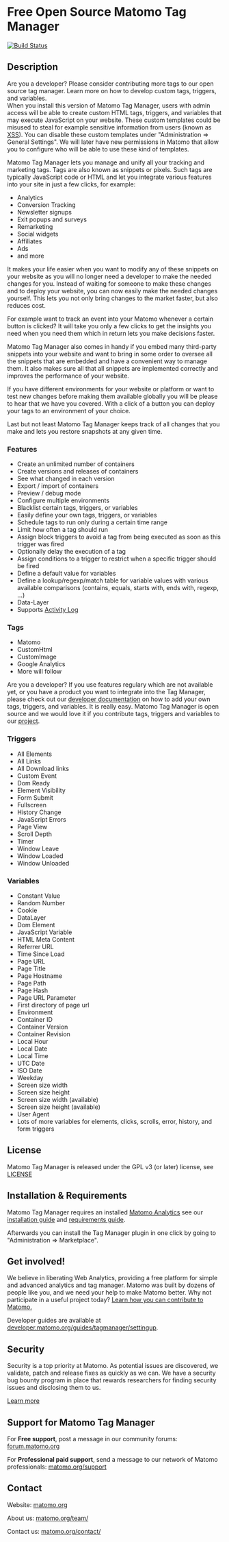 # Free Open Source Matomo Tag Manager

[![Build Status](https://travis-ci.com/matomo-org/tag-manager.svg?branch=master)](https://travis-ci.com/matomo-org/tag-manager)

## Description

<div class="alert alert-info">
Are you a developer? Please consider contributing more tags to our open source tag manager. Learn more on how to develop custom tags, triggers, and variables.
</div>

<div class="alert">
When you install this version of Matomo Tag Manager, users with admin access will be able to create custom HTML tags, triggers, and variables that may execute JavaScript on your website. These custom templates could be misused to steal for example sensitive information from users (known as <a href="https://en.wikipedia.org/wiki/Cross-site_scripting">XSS</a>). You can disable these custom templates under "Administration => General Settings". We will later have new permissions in Matomo that allow you to configure who will be able to use these kind of templates.
</div>

Matomo Tag Manager lets you manage and unify all your tracking and marketing tags. Tags are also known as snippets or
pixels. Such tags are typically JavaScript code or HTML and let you integrate various features into your site in just a
few clicks, for example:

* Analytics
* Conversion Tracking
* Newsletter signups
* Exit popups and surveys
* Remarketing
* Social widgets
* Affiliates
* Ads
* and more

It makes your life easier when you want to modify any of these snippets on your website as you will no longer need a
developer to make the needed changes for you. Instead of waiting for someone to make these changes and to deploy your
website, you can now easily make the needed changes yourself. This lets you not only bring changes to the market faster,
but also reduces cost.

For example want to track an event into your Matomo whenever a certain button is clicked? It will take you only a few
clicks to get the insights you need when you need them which in return lets you make decisions faster.

Matomo Tag Manager also comes in handy if you embed many third-party snippets into your website and want to bring in
some order to oversee all the snippets that are embedded and have a convenient way to manage them. It also makes sure
all that all snippets are implemented correctly and improves the performance of your website.

If you have different environments for your website or platform or want to test new changes before making them available
globally you will be please to hear that we have you covered. With a click of a button you can deploy your tags to an
environment of your choice.

Last but not least Matomo Tag Manager keeps track of all changes that you make and lets you restore snapshots at any
given time.

### Features

* Create an unlimited number of containers
* Create versions and releases of containers
* See what changed in each version
* Export / import of containers
* Preview / debug mode
* Configure multiple environments
* Blacklist certain tags, triggers, or variables
* Easily define your own tags, triggers, or variables
* Schedule tags to run only during a certain time range
* Limit how often a tag should run
* Assign block triggers to avoid a tag from being executed as soon as this trigger was fired
* Optionally delay the execution of a tag
* Assign conditions to a trigger to restrict when a specific trigger should be fired
* Define a default value for variables
* Define a lookup/regexp/match table for variable values with various available comparisons (contains, equals, starts
  with, ends with, regexp, ...)
* Data-Layer
* Supports [Activity Log](https://plugins.matomo.org/ActivityLog)

### Tags

* Matomo
* CustomHtml
* CustomImage
* Google Analytics
* More will follow

Are you a developer? If you use features regulary which are not available yet, or you have a product you want to
integrate into the Tag Manager, please check out
our [developer documentation](https://developer.matomo.org/guides/tagmanager/settingup) on how to add your own tags,
triggers, and variables. It is really easy. Matomo Tag Manager is open source and we would love it if you contribute
tags, triggers and variables to our [project](https://github.com/matomo-org/tag-manager).

### Triggers

* All Elements
* All Links
* All Download links
* Custom Event
* Dom Ready
* Element Visibility
* Form Submit
* Fullscreen
* History Change
* JavaScript Errors
* Page View
* Scroll Depth
* Timer
* Window Leave
* Window Loaded
* Window Unloaded

### Variables

* Constant Value
* Random Number
* Cookie
* DataLayer
* Dom Element
* JavaScript Variable
* HTML Meta Content
* Referrer URL
* Time Since Load
* Page URL
* Page Title
* Page Hostname
* Page Path
* Page Hash
* Page URL Parameter
* First directory of page url
* Environment
* Container ID
* Container Version
* Container Revision
* Local Hour
* Local Date
* Local Time
* UTC Date
* ISO Date
* Weekday
* Screen size width
* Screen size height
* Screen size width (available)
* Screen size height (available)
* User Agent
* Lots of more variables for elements, clicks, scrolls, error, history, and form triggers

## License

Matomo Tag Manager is released under the GPL v3 (or later) license, see [LICENSE](LICENSE)

## Installation & Requirements

Matomo Tag Manager requires an installed [Matomo Analytics](https://github.com/matomo-org/matomo) see
our [installation guide](https://matomo.org/docs/installation/)
and [requirements guide](https://matomo.org/docs/requirements/).

Afterwards you can install the Tag Manager plugin in one click by going to "Administration => Marketplace".

## Get involved!

We believe in liberating Web Analytics, providing a free platform for simple and advanced analytics and tag manager.
Matomo was built by dozens of people like you, and we need your help to make Matomo better. Why not participate in a
useful project today? [Learn how you can contribute to Matomo.](https://matomo.org/get-involved)

Developer guides are available
at [developer.matomo.org/guides/tagmanager/settingup](https://developer.matomo.org/guides/tagmanager/settingup).

## Security

Security is a top priority at Matomo. As potential issues are discovered, we validate, patch and release fixes as
quickly as we can. We have a security bug bounty program in place that rewards researchers for finding security issues
and disclosing them to us.

[Learn more](https://matomo.org/security/)

## Support for Matomo Tag Manager

For **Free support**, post a message in our community forums: [forum.matomo.org](https://forum.matomo.org/)

For **Professional paid support**, send a message to our network of Matomo
professionals: [matomo.org/support](https://matomo.org/contact/)

## Contact

Website: [matomo.org](https://matomo.org)

About us: [matomo.org/team/](https://matomo.org/team/)

Contact us: [matomo.org/contact/](https://matomo.org/contact/)

